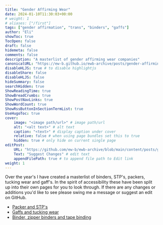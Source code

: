 ```yaml
---
title: "Gender Affirming Wear"
date: 2024-01-10T11:30:03+00:00
# weight: 1
# aliases: ["/first"]
tags: ["gender affirmation", "trans", "binders", "gaffs"]
author: "Eli"
showToc: true
TocOpen: false
draft: false
hidemeta: false
comments: false
description: "A masterlist of gender affirming wear companies"
canonicalURL: "https://ew-b.github.io/ewb-archive/posts/gender-affirming-wear/"
disableHLJS: true # to disable highlightjs
disableShare: false
disableHLJS: false
hideSummary: false
searchHidden: true
ShowReadingTime: true
ShowBreadCrumbs: true
ShowPostNavLinks: true
ShowWordCount: true
ShowRssButtonInSectionTermList: true
UseHugoToc: true
cover:
    image: "<image path/url>" # image path/url
    alt: "<alt text>" # alt text
    caption: "<text>" # display caption under cover
    relative: false # when using page bundles set this to true
    hidden: true # only hide on current single page
editPost:
    URL: "https://github.com/ew-b/ewb-archive/blob/main/content/posts/gender-affirming-wear.md"
    Text: "Suggest Changes" # edit text
    appendFilePath: true # to append file path to Edit link
weight: 1
---
```


Over the year's I have created a masterlist of binders, STP's, packers, tucking wear and gaff's. In the spirit of accessibility these have been split up into their own pages for you to look through. If there are any changes or additions you'd like to see please swing me a message or suggest an edit on GitHub.

* [Packer and STP's](/ewb-archive/posts/packer-stp-company-recs/)
* [Gaffs and tucking wear](/ewb-archive/posts/gaffs-tucking-company-recs/)
* [Binder, zipper binders and tape binding](/ewb-archive/posts/binder-company-recs/)